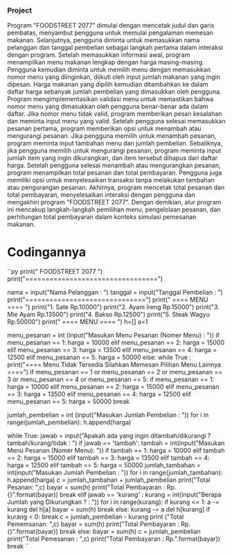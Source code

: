 ### Project

Program "FOODSTREET 2077" dimulai dengan mencetak judul dan garis pembatas, menyambut pengguna untuk memulai pengalaman memesan makanan. Selanjutnya, pengguna diminta untuk memasukkan nama pelanggan dan tanggal pembelian sebagai langkah pertama dalam interaksi dengan program.
Setelah memasukkan informasi awal, program menampilkan menu makanan lengkap dengan harga masing-masing. Pengguna kemudian diminta untuk memilih menu dengan memasukkan nomor menu yang diinginkan, diikuti oleh input jumlah makanan yang ingin dipesan. Harga makanan yang dipilih kemudian ditambahkan ke dalam daftar harga sebanyak jumlah pembelian yang dimasukkan oleh pengguna.
Program mengimplementasikan validasi menu untuk memastikan bahwa nomor menu yang dimasukkan oleh pengguna benar-benar ada dalam daftar. Jika nomor menu tidak valid, program memberikan pesan kesalahan dan meminta input menu yang valid.
Setelah pengguna selesai memasukkan pesanan pertama, program memberikan opsi untuk menambah atau mengurangi pesanan. Jika pengguna memilih untuk menambah pesanan, program meminta input tambahan menu dan jumlah pembelian. Sebaliknya, jika pengguna memilih untuk mengurangi pesanan, program meminta input jumlah item yang ingin dikurangkan, dan item tersebut dihapus dari daftar harga.
Setelah pengguna selesai menambah atau mengurangkan pesanan, program menampilkan total pesanan dan total pembayaran. Pengguna juga memiliki opsi untuk menyelesaikan transaksi tanpa melakukan tambahan atau pengurangan pesanan.
Akhirnya, program mencetak total pesanan dan total pembayaran, menyelesaikan interaksi dengan pengguna dan mengakhiri program "FOODSTREET 2077". Dengan demikian, alur program ini mencakup langkah-langkah pemilihan menu, pengelolaan pesanan, dan perhitungan total pembayaran dalam konteks simulasi pemesanan makanan.



# Codingannya
``py
print("         FOODSTREET 2077         ")
print("=================================")

nama = input("Nama Pelanggan : ")
tanggal = input("Tanggal Pembelian : ")
print("==============================")
print("     ==== MENU ====      ")
print("1. Sate                              Rp.10000")
print("2. Ayam Ireng                        Rp.15000")
print("3. Mie Ayam                          Rp.13500")
print("4. Bakso                             Rp.12500")
print("5. Steak Wagyu                       Rp.50000")
print("     ==== MENU ====      ")
h=[]
a=1

menu_pesanan = int (input("Masukan Menu Pesanan (Nomer Menu) : "))
if menu_pesanan == 1:
    harga = 10000
elif menu_pesanan == 2:
    harga = 15000
elif menu_pesanan == 3:
    harga = 13500
elif menu_pesanan == 4:
    harga = 12500
elif menu_pesanan == 5:
    harga = 50000
else:
    while True :
        print("==== Menu Tidak Tersedia Silahkan Memesan Pilihan Menu Lainnya ====")
        if menu_pesanan == 1 or menu_pesanan == 2 or menu_pesanan == 3 or menu_pesanan == 4 or menu_pesanan == 5:
            if menu_pesanan == 1:
                harga = 10000
            elif menu_pesanan == 2:
                harga = 15000
            elif menu_pesanan == 3:
                harga = 13500
            elif menu_pesanan == 4:
                harga = 12500
            elif menu_pesanan == 5:
                harga = 50000
                break

jumlah_pembelian = int (input("Masukan Jumlah Pembelian : "))
for i in range(jumlah_pembelian):
    h.append(harga)

while True:
    jawab = input("Apakah ada yang ingin ditambah/dikurangi ? tambah/kurang/tidak : ")
    if jawab == 'tambah':
        tambah = int(input("Masukan Menu Pesanan (Nomer Menu): "))
        if tambah == 1:
            harga = 10000
        elif tambah == 2:
            harga = 15000
        elif tambah == 3:
            harga = 13500
        elif tambah == 4:
            harga = 12500 
        elif tambah == 5:
            harga = 50000
        jumlah_tambahan = int(input("Masukan Jumlah Pembelian : "))
        for i in range(jumlah_tambahan):
            h.append(harga)
        c = jumlah_tambahan + jumlah_pembelian
        print("Total Pesanan: ",c)
        bayar =  sum(h)
        print("Total Pembayaran : Rp.{}".format(bayar))
        break
    elif jawab == 'kurang' :
        kurang = int(input("Berapa Jumlah yang Dikurungkan ? : "))
        for i in range(kurang):
            if kurang <= 1:
                a -= kurang
                del h[a]
                bayar = sum(h)
                break
            else:
                kurang -= a
                del h[kurang]
                if kurang < 0:
                    break
        c = jumlah_pembelian - kurang
        print ("Total Pememsanan: ",c)
        bayar = sum(h)
        print("Total Pembayaran : Rp.{}".format(bayar))
        break
    else:
        bayar = sum(h)
        c = jumlah_pembelian
        print("Total Pemesanan : ",c)
        print("Total Pembayaran : Rp.".format(bayar))
        break ``
